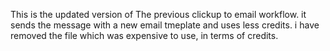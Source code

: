 This is the updated version of The previous clickup to email workflow. it sends the message with a new email tmeplate and uses less credits. 
i have removed the file which was expensive to use, in terms of credits.
